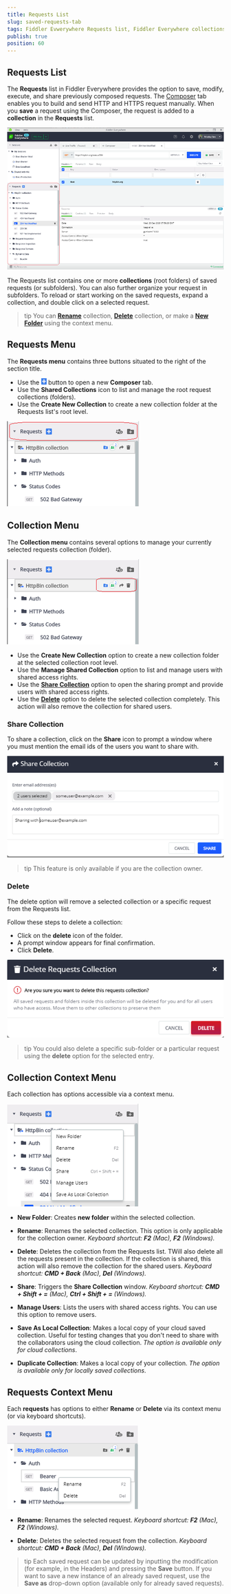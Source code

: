 ```yaml
---
title: Requests List
slug: saved-requests-tab
tags: Fiddler Evwerywhere Requests list, Fiddler Everywhere collections, saved requests, share requests, share Fiddler collection
publish: true
position: 60
---
```



## Requests List

The **Requests** list in Fiddler Everywhere provides the option to save, modify, execute, and share previously composed requests. The [Composer](https://docs.telerik.com/fiddler-everywhere/user-guide/composer) tab enables you to build and send HTTP and HTTPS request manually. When you **save** a request using the Composer, the request is added to a **collection** in the **Requests** list. 

![Requests list](../images/requests/requests-list-all.png)

The Requests list contains one or more **collections** (root folders) of saved requests (or subfolders). You can also further organize your request in subfolders. To reload or start working on the saved requests, expand a collection, and double click on a selected request. 

>tip You can [**Rename**](#rename) collection, [**Delete**](#delete) collection, or make a [**New Folder**](#new-folder) using the context menu. 

## Requests Menu 
The **Requests menu** contains three buttons situated to the right of the section title.

- Use the ![Create New Request](../images/requests/create-new-requests-sign.png) button to open a new **Composer** tab.
- Use the **Shared Collections** icon to list and manage the root request collections (folders).
- Use the **Create New Collection** to create a new collection folder at the Requests list's root level.

![Requests menu options](../images/requests/requests-main-menu.png)

## Collection Menu

The **Collection menu** contains several options to manage your currently selected requests collection (folder).

![Requests collection options](../images/requests/requests-collection-menu.png)

- Use the **Create New Collection** option to create a new collection folder at the selected collection root level.
- Use the **Manage Shared Collection** option to list and manage users with shared access rights.
- Use the [**Share Collection**](#share-collection) option to open the sharing prompt and provide users with shared access rights.
- Use the [**Delete**](#delete) option to delete the selected collection completely. This action will also remove the collection for shared users.

### Share Collection

To share a collection, click on the __Share__ icon to prompt a window where you must mention the email ids of the users you want to share with. 

![Share collection popup](../images/requests/share-requests-popup.png)

>tip This feature is only available if you are the collection owner. 

### Delete 

The delete option will remove a selected collection or a specific request from the Requests list. 

Follow these steps to delete a collection: 

- Click on the **delete** icon of the folder. 
- A prompt window appears for final confirmation. 
- Click __Delete__. 

![Delete Requests Folder](../images/requests/delete-requests-collection.png)

>tip You could also delete a specific sub-folder or a particular request using the **delete** option for the selected entry.

## Collection Context Menu 

Each collection has options accessible via a context menu. 

![Requests Collection Context Menu](../images/requests/requests-collection-context.png)


- **New Folder**: Creates __new folder__ within the selected collection.

- **Rename**: Renames the selected collection. This option is only applicable for the collection owner. _Keyboard shortcut: __F2__ (Mac), __F2__ (Windows)._

- **Delete**: Deletes the collection from the Requests list. TWill also delete all the requests present in the collection. If the collection is shared, this action will also remove the collection for the shared users. _Keyboard shortcut: __CMD + Back__ (Mac), __Del__ (Windows)._

- **Share**: Triggers the **Share Collection** window. _Keyboard shortcut: __CMD + Shift + =__ (Mac), __Ctrl + Shift + =__ (Windows)._ 

- **Manage Users**: Lists the users with shared access rights. You can use this option to remove users.

- **Save As Local Collection**: Makes a local copy of your cloud saved collection. Useful for testing changes that you don't need to share with the collaborators using the cloud collection. _The option is available only for cloud collections_.

- **Duplicate Collection**: Makes a local copy of your collection. _The option is available only for locally saved collections_.

## Requests Context Menu

Each  __requests__ has options to either __Rename__ or __Delete__ via its context menu (or via keyboard shortcuts).

![Requests context menu](../images/requests/requests-context-menu.png)

- **Rename**: Renames the selected request. _Keyboard shortcut: __F2__ (Mac), __F2__ (Windows)._ 

- **Delete**: Deletes the selected request from the collection. _Keyboard shortcut: __CMD + Back__ (Mac), __Del__ (Windows)._ 

>tip Each saved request can be updated by inputting the modification (for example, in the Headers) and pressing the __Save__ button. If you want to save a new instance of an already saved request, use the __Save as__ drop-down option (available only for already saved requests).
